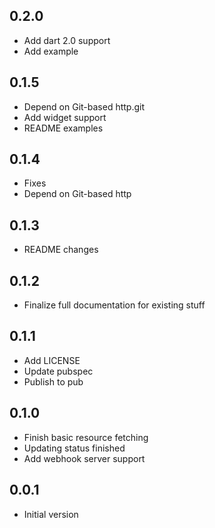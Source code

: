 ## 0.2.0

- Add dart 2.0 support
- Add example

## 0.1.5

- Depend on Git-based http.git
- Add widget support
- README examples

## 0.1.4

- Fixes
- Depend on Git-based http

## 0.1.3

- README changes

## 0.1.2

- Finalize full documentation for existing stuff

## 0.1.1

- Add LICENSE
- Update pubspec
- Publish to pub

## 0.1.0

- Finish basic resource fetching
- Updating status finished
- Add webhook server support

## 0.0.1

- Initial version
